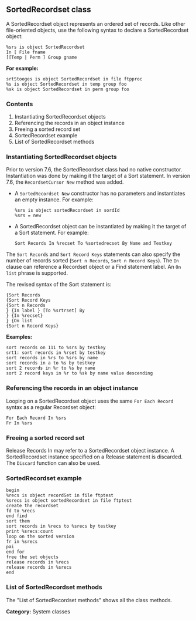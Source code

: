 ## SortedRecordset class

A SortedRecordset object represents an ordered set of records.  Like other file-oriented objects, use the following syntax to declare a SortedRecordset object:

```
%srs is object SortedRecordset
In [ File fname
[[Temp | Perm ] Group gname
```

**For example:**

```
srtStooges is object SortedRecordset in file ftpproc
%s is object SortedRecordset in temp group foo
%sk is object SortedRecordset in perm group foo
```

### Contents

1.  Instantiating SortedRecordset objects
2.  Referencing the records in an object instance
3.  Freeing a sorted record set
4.  SortedRecordset example
5.  List of SortedRecordset methods

### Instantiating SortedRecordset objects

Prior to version 7.6, the SortedRecordset class had no native constructor.  Instantiation was done by making it the target of a Sort statement.  In version 7.6, the `RecordsetCursor New` method was added.

*   A `SortedRecordset New` constructor has no parameters and instantiates an empty instance.  For example:
    ```
    %srs is object sortedRecordset in sordId
    %srs = new
    ```
*   A SortedRecordset object can be instantiated by making it the target of a Sort statement.  For example:
    ```
    Sort Records In %recset To %sortedrecset By Name and Testkey
    ```
The `Sort Records` and `Sort Record Keys` statements can also specify the number of records sorted (`Sort n Records`, `Sort n Record Keys`).  The `In` clause can reference a Recordset object or a Find statement label.  An `On list` phrase is supported.

The revised syntax of the Sort statement is:

```
{Sort Records
{Sort Record Keys
{Sort n Records
} {In label } [To %srtrset] By
} {In %recset}
} {On list
{Sort n Record Keys}
```

**Examples:**

```
sort records on 111 to %srs by testkey
srt1: sort records in %rset by testkey
sort records in %rs to %srs by name
sort records in a to %s by testkey
sort 2 records in %r to %s by name
sort 2 record keys in %r to %sk by name value descending
```

### Referencing the records in an object instance

Looping on a SortedRecordset object uses the same `For Each Record` syntax as a regular Recordset object:

```
For Each Record In %srs
Fr In %srs
```

### Freeing a sorted record set

Release Records In may refer to a SortedRecordset object instance.  A SortedRecordset instance specified on a Release statement is discarded.  The `Discard` function can also be used.

### SortedRecordset example

```
begin
%recs is object recordSet in file ftptest
%srecs is object sortedRecordset in file ftptest
create the recordset
fd to %recs
end find
sort them
sort records in %recs to %srecs by testkey
print %srecs:count
loop on the sorted version
fr in %srecs
pai
end for
free the set objects
release records in %recs
release records in %srecs
end
```

### List of SortedRecordset methods

The "List of SortedRecordset methods" shows all the class methods.

**Category:** System classes
